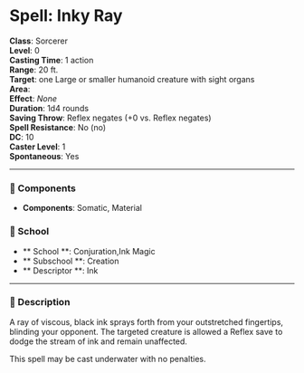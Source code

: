
# Spell: Inky Ray
**Class**: Sorcerer  
**Level**: 0  
**Casting Time**: 1 action  
**Range**: 20 ft.  
**Target**: one Large or smaller humanoid creature with sight organs  
**Area**:   
**Effect**: _None_  
**Duration**: 1d4 rounds  
**Saving Throw**: Reflex negates (+0 vs. Reflex negates)  
**Spell Resistance**: No (no)  
**DC**: 10  
**Caster Level**: 1  
**Spontaneous**: Yes

---

### 🔮 Components
- **Components**: Somatic, Material

### 🏫 School
- ** School **: Conjuration,Ink Magic
- ** Subschool **: Creation
- ** Descriptor **: Ink
---

### 📜 Description
A ray of viscous, black ink sprays forth from your outstretched fingertips, blinding your opponent. The targeted creature is allowed a Reflex save to dodge the stream of ink and remain unaffected.

This spell may be cast underwater with no penalties.
